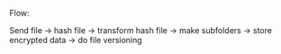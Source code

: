 Flow:

Send file ->
hash file ->
transform hash file ->
make subfolders ->
store encrypted data ->
do file versioning
